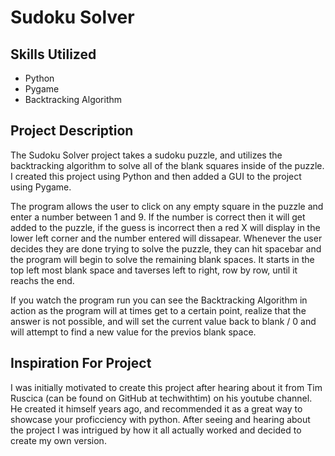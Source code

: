 # Sudoku Solver
## Skills Utilized
- Python
- Pygame
- Backtracking Algorithm
## Project Description
The Sudoku Solver project takes a sudoku puzzle, and utilizes the backtracking algorithm to solve all of the blank squares inside of the puzzle. I created this project using Python and then added a GUI to the project using Pygame. 

The program allows the user to click on any empty square in the puzzle and enter a number between 1 and 9. If the number is correct then it will get added to the puzzle, if the guess is incorrect then a red X will display in the lower left corner and the number entered will dissapear. Whenever the user decides they are done trying to solve the puzzle, they can hit spacebar and the program will begin to solve the remaining blank spaces. It starts in the top left most blank space and taverses left to right, row by row, until it reachs the end. 

If you watch the program run you can see the Backtracking Algorithm in action as the program will at times get to a certain point, realize that the answer is not possible, and will set the current value back to blank / 0 and will attempt to find a new value for the previos blank space.

## Inspiration For Project
I was initially motivated to create this project after hearing about it from Tim Ruscica (can be found on GitHub at techwithtim) on his youtube channel. He created it himself years ago, and recommended it as a great way to showcase your proficciency with python. After seeing and hearing about the project I was intrigued by how it all actually worked and decided to create my own version. 

